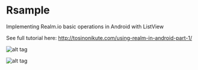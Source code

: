 # Rsample

Implementing Realm.io basic operations in Android with ListView

See full tutorial here: http://tosinonikute.com/using-realm-in-android-part-1/

![alt tag](http://www.tosinonikute.com/wp-content/themes/author/images/screenshot1.png)

![alt tag](http://www.tosinonikute.com/wp-content/themes/author/images/screenshot2.png)
